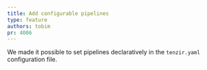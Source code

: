 ```yaml
---
title: Add configurable pipelines
type: feature
authors: tobim
pr: 4006
---
```


We made it possible to set pipelines declaratively in the `tenzir.yaml`
configuration file.

